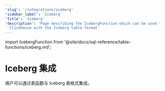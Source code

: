 ```yaml
---
'slug': '/integrations/iceberg'
'sidebar_label': 'Iceberg'
'title': 'Iceberg'
'description': 'Page describing the IcebergFunction which can be used to integrate
  ClickHouse with the Iceberg table format'
---
```


import IcebergFunction from '@site/docs/sql-reference/table-functions/iceberg.md';


# Iceberg 集成

用户可以通过表函数与 Iceberg 表格式集成。

<IcebergFunction/>

